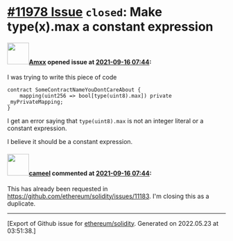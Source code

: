 # [\#11978 Issue](https://github.com/ethereum/solidity/issues/11978) `closed`: Make type(x).max a constant expression

#### <img src="https://avatars.githubusercontent.com/u/2432299?v=4" width="50">[Amxx](https://github.com/Amxx) opened issue at [2021-09-16 07:44](https://github.com/ethereum/solidity/issues/11978):

I was trying to write this piece of code

```
contract SomeContractNameYouDontCareAbout {
    mapping(uint256 => bool[type(uint8).max]) private _myPrivateMapping;
}
```

I get an error saying that `type(uint8).max` is not an integer literal or a constant expression.

I believe it should be a constant expression.

#### <img src="https://avatars.githubusercontent.com/u/137030?v=4" width="50">[cameel](https://github.com/cameel) commented at [2021-09-16 07:44](https://github.com/ethereum/solidity/issues/11978#issuecomment-920709368):

This has already been requested in https://github.com/ethereum/solidity/issues/11183. I'm closing this as a duplicate.


-------------------------------------------------------------------------------



[Export of Github issue for [ethereum/solidity](https://github.com/ethereum/solidity). Generated on 2022.05.23 at 03:51:38.]
